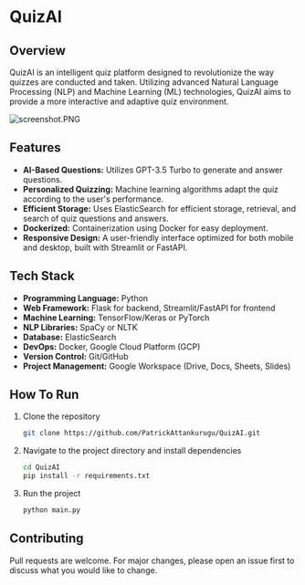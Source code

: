 # QuizAI

## Overview

QuizAI is an intelligent quiz platform designed to revolutionize the way quizzes are conducted and taken. Utilizing advanced Natural Language Processing (NLP) and Machine Learning (ML) technologies, QuizAI aims to provide a more interactive and adaptive quiz environment.

![screenshot.PNG](Screenshot)


## Features

- **AI-Based Questions:** Utilizes GPT-3.5 Turbo to generate and answer questions.
- **Personalized Quizzing:** Machine learning algorithms adapt the quiz according to the user's performance.
- **Efficient Storage:** Uses ElasticSearch for efficient storage, retrieval, and search of quiz questions and answers.
- **Dockerized:** Containerization using Docker for easy deployment.
- **Responsive Design:** A user-friendly interface optimized for both mobile and desktop, built with Streamlit or FastAPI.

## Tech Stack

- **Programming Language:** Python
- **Web Framework:** Flask for backend, Streamlit/FastAPI for frontend
- **Machine Learning:** TensorFlow/Keras or PyTorch
- **NLP Libraries:** SpaCy or NLTK
- **Database:** ElasticSearch
- **DevOps:** Docker, Google Cloud Platform (GCP)
- **Version Control:** Git/GitHub
- **Project Management:** Google Workspace (Drive, Docs, Sheets, Slides)

## How To Run

1. Clone the repository
    ```bash
    git clone https://github.com/PatrickAttankurugu/QuizAI.git
    ```

2. Navigate to the project directory and install dependencies
    ```bash
    cd QuizAI
    pip install -r requirements.txt
    ```

3. Run the project
    ```bash
    python main.py
    ```

## Contributing

Pull requests are welcome. For major changes, please open an issue first to discuss what you would like to change.

